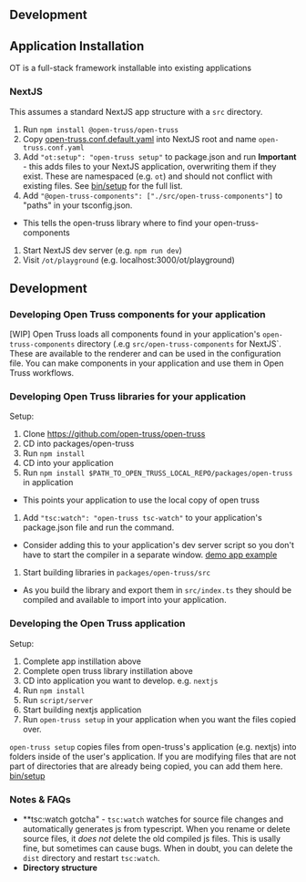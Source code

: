 ## Development

## Application Installation

OT is a full-stack framework installable into existing applications

### NextJS

This assumes a standard NextJS app structure with a `src` directory.

1. Run `npm install @open-truss/open-truss`
1. Copy [open-truss.conf.default.yaml](../packages/open-truss/nextjs/open-truss.conf.default.yaml) into NextJS root and name `open-truss.conf.yaml`
1. Add `"ot:setup": "open-truss setup"` to package.json and run
  **Important** - this adds files to your NextJS application, overwriting them if they exist. These are namespaced (e.g. `ot`) and should not conflict with existing files. See [bin/setup](../packages/open-truss/bin/setup) for the full list.
1. Add `"@open-truss-components": ["./src/open-truss-components"]` to "paths" in your tsconfig.json.
  - This tells the open-truss library where to find your open-truss-components
1. Start NextJS dev server (e.g. `npm run dev`)
1. Visit `/ot/playground` (e.g. localhost:3000/ot/playground)

## Development

### Developing Open Truss components for your application

[WIP] Open Truss loads all components found in your application's `open-truss-components` directory (.e.g `src/open-truss-components` for NextJS`. These are available to the renderer and can be used in the configuration file. You can make components in your application and use them in Open Truss workflows.

### Developing Open Truss libraries for your application

Setup:

1. Clone https://github.com/open-truss/open-truss
1. CD into packages/open-truss
1. Run `npm install`
1. CD into your application
1. Run `npm install $PATH_TO_OPEN_TRUSS_LOCAL_REPO/packages/open-truss` in application
  - This points your application to use the local copy of open truss
1. Add `"tsc:watch": "open-truss tsc-watch"` to your application's package.json file and run the command.
  - Consider adding this to your application's dev server script so you don't have to start the compiler in a separate window. [demo app example](../demo-app/script/server)
1. Start building libraries in `packages/open-truss/src`
  - As you build the library and export them in `src/index.ts` they should be compiled and available to import into your application.

### Developing the Open Truss application

Setup:

1. Complete app instillation above
1. Complete open truss library instillation above
1. CD into application you want to develop. e.g. `nextjs`
1. Run `npm install`
1. Run `script/server`
1. Start building nextjs application
1. Run `open-truss setup` in your application when you want the files copied over.

`open-truss setup` copies files from open-truss's application (e.g. nextjs) into folders inside of the user's application. If you are modifying files that are not part of directories that are already being copied, you can add them here. [bin/setup](../packages/open-truss/bin/setup)

### Notes & FAQs

- **tsc:watch gotcha" - `tsc:watch` watches for source file changes and automatically generates js from typescript. When you rename or delete source files, it _does not_ delete the old compiled js files. This is usally fine, but sometimes can cause bugs. When in doubt, you can delete the `dist` directory and restart `tsc:watch`.
- **Directory structure**
